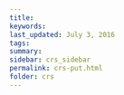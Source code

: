 ```yaml
---
title:  
keywords: 
last_updated: July 3, 2016
tags: 
summary: 
sidebar: crs_sidebar
permalink: crs-put.html
folder: crs
---
```


 

